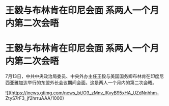 # 王毅与布林肯在印尼会面 系两人一个月内第二次会晤

# 王毅与布林肯在印尼会面 系两人一个月内第二次会晤

7月13日，中共中央政治局委员、中央外办主任王毅与美国国务卿布林肯在印度尼西亚雅加达举行的东盟外长会议期间会面。这是两人一个月内的第二次会晤。

![](https://inews.gtimg.com/news_bt/O3_zMnv_IKvyB95xHA_UZdNnhhm-
ZtyS7rF3_jf2hrruAAA/1000)

